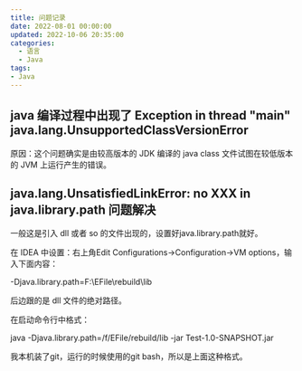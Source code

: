 ```yaml
---
title: 问题记录
date: 2022-08-01 00:00:00
updated: 2022-10-06 20:35:00
categories:
  - 语言
  - Java
tags:
- Java
---
```


## java 编译过程中出现了 Exception in thread "main" java.lang.UnsupportedClassVersionError

原因：这个问题确实是由较高版本的 JDK 编译的 java class 文件试图在较低版本的 JVM 上运行产生的错误。

## java.lang.UnsatisfiedLinkError: no XXX in java.library.path 问题解决

一般这是引入 dll 或者 so 的文件出现的，设置好java.library.path就好。

在 IDEA 中设置：右上角Edit Configurations→Configuration→VM options，输入下面内容：

-Djava.library.path=F:\EFile\rebuild\lib

后边跟的是 dll 文件的绝对路径。

在启动命令行中格式：

java -Djava.library.path=/f/EFile/rebuild/lib -jar Test-1.0-SNAPSHOT.jar

我本机装了git，运行的时候使用的git bash，所以是上面这种格式。
